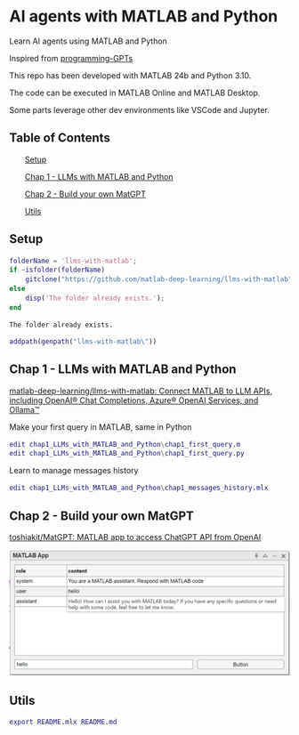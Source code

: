 
<a id="TMP_6afa"></a>

# AI agents with MATLAB and Python

Learn AI agents using MATLAB and Python


Inspired from [programming\-GPTs](https://github.com/yanndebray/programming-GPTs)


This repo has been developed with MATLAB 24b and Python 3.10.


The code can be executed in MATLAB Online and MATLAB Desktop.


Some parts leverage other dev environments like VSCode and Jupyter. 

<!-- Begin Toc -->

## Table of Contents
&emsp;&emsp;[Setup](#TMP_8b14)
 
&emsp;&emsp;[Chap 1 \- LLMs with MATLAB and Python](#TMP_97ba)
 
&emsp;&emsp;[Chap 2 \- Build your own MatGPT](#TMP_6b40)
 
&emsp;&emsp;[Utils](#TMP_26e3)
 
<!-- End Toc -->
<a id="TMP_8b14"></a>

## Setup
```matlab
folderName = 'llms-with-matlab';
if ~isfolder(folderName)
    gitclone("https://github.com/matlab-deep-learning/llms-with-matlab");
else
    disp('The folder already exists.');
end
```

```matlabTextOutput
The folder already exists.
```

```matlab
addpath(genpath("llms-with-matlab\"))
```
<a id="TMP_97ba"></a>

## Chap 1 \- LLMs with MATLAB and Python

[matlab\-deep\-learning/llms\-with\-matlab: Connect MATLAB to LLM APIs, including OpenAI® Chat Completions, Azure® OpenAI Services, and Ollama™](https://github.com/matlab-deep-learning/llms-with-matlab)


Make your first query in MATLAB, same in Python

```matlab
edit chap1_LLMs_with_MATLAB_and_Python\chap1_first_query.m
edit chap1_LLMs_with_MATLAB_and_Python\chap1_first_query.py
```

Learn to manage messages history

```matlab
edit chap1_LLMs_with_MATLAB_and_Python\chap1_messages_history.mlx
```
<a id="TMP_6b40"></a>

## Chap 2 \- Build your own MatGPT

[toshiakit/MatGPT: MATLAB app to access ChatGPT API from OpenAI](https://github.com/toshiakit/MatGPT)


![image_0.png](README_media/image_0.png)


<a id="TMP_26e3"></a>

## Utils
```matlab
export README.mlx README.md
```
